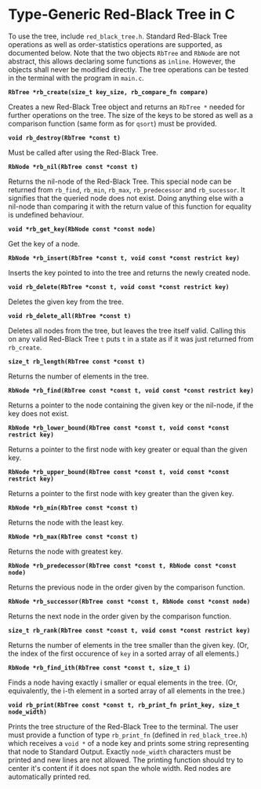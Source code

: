 # Type-Generic Red-Black Tree in C

To use the tree, include `red_black_tree.h`. Standard Red-Black Tree operations as well as order-statistics operations are supported, as documented below. Note that the two objects `RbTree` and `RbNode` are not abstract, this allows declaring some functions as `inline`. However, the objects shall never be modified directly. The tree operations can be tested in the terminal with the program in `main.c`.

**`RbTree *rb_create(size_t key_size, rb_compare_fn compare)`**

Creates a new Red-Black Tree object and returns an `RbTree *` needed for further operations on the tree. The size of the keys to be stored as well as a comparison function (same form as for `qsort`) must be provided.

**`void rb_destroy(RbTree *const t)`**

Must be called after using the Red-Black Tree.

**`RbNode *rb_nil(RbTree const *const t)`**

Returns the nil-node of the Red-Black Tree. This special node can be returned from `rb_find`, `rb_min`, `rb_max`, `rb_predecessor` and `rb_sucessor`. It signifies that the queried node does not exist. Doing anything else with a nil-node than comparing it with the return value of this function for equality is undefined behaviour.

**`void *rb_get_key(RbNode const *const node)`**

Get the key of a node.

**`RbNode *rb_insert(RbTree *const t, void const *const restrict key)`**

Inserts the key pointed to into the tree and returns the newly created node.

**`void rb_delete(RbTree *const t, void const *const restrict key)`**

Deletes the given key from the tree.

**`void rb_delete_all(RbTree *const t)`**

Deletes all nodes from the tree, but leaves the tree itself valid. Calling this on any valid Red-Black Tree `t` puts `t` in a state as if it was just returned from `rb_create`.

**`size_t rb_length(RbTree const *const t)`**

Returns the number of elements in the tree.

**`RbNode *rb_find(RbTree const *const t, void const *const restrict key)`**

Returns a pointer to the node containing the given key or the nil-node, if the key does not exist.

**`RbNode *rb_lower_bound(RbTree const *const t, void const *const restrict key)`**

Returns a pointer to the first node with key greater or equal than the given key.

**`RbNode *rb_upper_bound(RbTree const *const t, void const *const restrict key)`**

Returns a pointer to the first node with key greater than the given key.

**`RbNode *rb_min(RbTree const *const t)`**

Returns the node with the least key. 

**`RbNode *rb_max(RbTree const *const t)`**

Returns the node with greatest key.

**`RbNode *rb_predecessor(RbTree const *const t, RbNode const *const node)`**

Returns the previous node in the order given by the comparison function.

**`RbNode *rb_successor(RbTree const *const t, RbNode const *const node)`**

Returns the next node in the order given by the comparison function.

**`size_t rb_rank(RbTree const *const t, void const *const restrict key)`**

Returns the number of elements in the tree smaller than the given key. (Or, the index of the first occurence of `key` in a sorted array of all elements.)

**`RbNode *rb_find_ith(RbTree const *const t, size_t i)`**

Finds a node having exactly i smaller or equal elements in the tree. (Or, equivalently, the i-th element in a sorted array of all elements in the tree.)

**`void rb_print(RbTree const *const t, rb_print_fn print_key, size_t node_width)`**

Prints the tree structure of the Red-Black Tree to the terminal. The user must provide a function of type `rb_print_fn` (defined in `red_black_tree.h`) which receives a `void *` of a node key and prints some string representing that node to Standard Output. Exactly `node_width` characters must be printed and new lines are not allowed. The printing function should try to center it's content if it does not span the whole width. Red nodes are automatically printed red.
